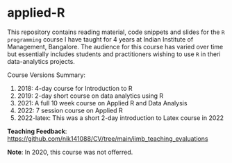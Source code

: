 # applied-R

This repository contains reading material, code snippets and slides for the `R programming` course I have taught for 4 years at Indian Institute of Management, Bangalore. The audience for this course has varied over time but essentially includes students and practitioners wishing to use `R` in theri data-analytics projects.

Course Versions Summary:
1. 2018: 4-day course for Introduction to R
2. 2019: 2-day short course on data analytics using R
3. 2021: A full 10 week course on Applied R and Data Analysis
4. 2022: 7 session course on Applied R
5. 2022-latex: This was a short 2-day introduction to Latex course in 2022

**Teaching Feedback**: https://github.com/nik141088/CV/tree/main/iimb_teaching_evaluations

**Note**: In 2020, this course was not offerred.
